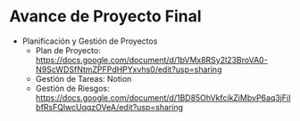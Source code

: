 # Avance de Proyecto Final
- Planificación y Gestión de Proyectos
  - Plan de Proyecto: https://docs.google.com/document/d/1bVMx8RSy2l23BroVA0-N9ScWDSfNtmZPFPdHPYxvhs0/edit?usp=sharing
  - Gestión de Tareas: Notion
  - Gestión de Riesgos: https://docs.google.com/document/d/1BD85OhVkfcikZiMbvP6aq3jFiIbfRsFQlwcUqqzOVeA/edit?usp=sharing
